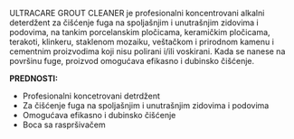 ULTRACARE GROUT CLEANER je profesionalni koncentrovani alkalni deterdžent za čišćenje fuga na spoljašnjim i unutrašnjim zidovima i podovima, na tankim porcelanskim pločicama, keramičkim pločicama, terakoti, klinkeru, staklenom mozaiku, veštačkom i prirodnom kamenu i cementnim proizvodima koji nisu polirani i/ili voskirani.
Kada se nanese na površinu fuge, proizvod omogućava efikasno i dubinsko čišćenje.

**PREDNOSTI:**
- Profesionalni koncetrovani detrdžent
- Za čišćenje fuga na spoljašnjim i unutrašnjim zidovima i podovima
- Omogućava efikasno i dubinsko čišćenje
- Boca sa raspršivačem